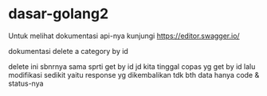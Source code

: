# dasar-golang2
Untuk melihat dokumentasi api-nya kunjungi https://editor.swagger.io/

dokumentasi delete a category by id

delete ini sbnrnya sama sprti get by id jd kita tinggal copas yg get by id lalu modifikasi sedikit yaitu response yg dikembalikan tdk bth data hanya code & status-nya